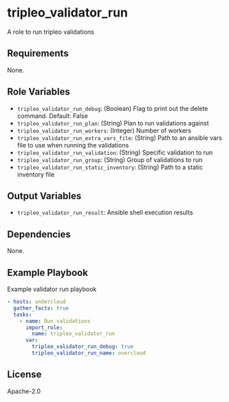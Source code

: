tripleo_validator_run
=====================

A role to run tripleo validations

Requirements
------------

None.

Role Variables
--------------

* `tripleo_validator_run_debug`: (Boolean) Flag to print out the delete command. Default: False
* `tripleo_validator_run_plan`: (String) Plan to run validations against
* `tripleo_validator_run_workers`: (Integer) Number of workers
* `tripleo_validator_run_extra_vars_file`: (String) Path to an ansible vars file to use when running the validations
* `tripleo_validator_run_validation`: (String) Specific validation to run
* `tripleo_validator_run_group`: (String) Group of validations to run
* `tripleo_validator_run_static_inventory`: (String) Path to a static inventory file

Output Variables
----------------

* `tripleo_validator_run_result`: Ansible shell execution results

Dependencies
------------

None.

Example Playbook
----------------

Example validator run playbook

```yaml
- hosts: undercloud
  gather_facts: true
  tasks:
    - name: Run validations
      import_role:
        name: tripleo_validator_run
      var:
        tripleo_validator_run_debug: true
        tripleo_validator_run_name: overcloud
```

License
-------

Apache-2.0
